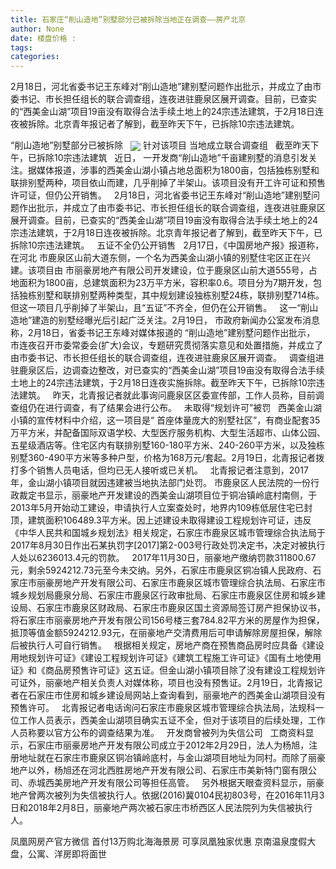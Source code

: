 ```yaml
---
title: 石家庄“削山造地”别墅部分已被拆除当地正在调查——房产北京
author: None
date: 楼盘价格 : 
tags: 
categories: 
---
```

2月18日，河北省委书记王东峰对“削山造地”建别墅问题作出批示，并成立了由市委书记、市长担任组长的联合调查组，连夜进驻鹿泉区展开调查。目前，已查实的“西美金山湖”项目19亩没有取得合法手续土地上的24宗违法建筑，于2月18日连夜被拆除。北京青年报记者了解到，截至昨天下午，已拆除10宗违法建筑。  
<!-- more -->
“削山造地”别墅部分已被拆除  
<img align="center" border="0" src="//s1.ifengimg.com/2019/02/20/a511332f1fd62554d0b43b100b2d7006.jpg" />
针对该项目
当地成立联合调查组  
截至昨天下午，已拆除10宗违法建筑  
近日，
一开发商“削山造地”千亩建别墅的消息引发关注。据媒体报道，涉事的西美金山湖小镇占地总面积为1800亩，包括独栋别墅和联排别墅两种，项目依山而建，几乎削掉了半架山。该项目没有开工许可证和预售许可证，但仍公开销售。  
2月18日，河北省委书记王东峰对“削山造地”建别墅问题作出批示，并成立了由市委书记、市长担任组长的联合调查组，连夜进驻鹿泉区展开调查。目前，已查实的“西美金山湖”项目19亩没有取得合法手续土地上的24宗违法建筑，于2月18日连夜被拆除。北京青年报记者了解到，截至昨天下午，已拆除10宗违法建筑。  
五证不全仍公开销售  
2月17日，《中国房地产报》报道称，在河北
市鹿泉区山前大道东侧，一个名为西美金山湖小镇的别墅住宅区正在兴建。该项目由
市丽豪房地产有限公司开发建设，位于鹿泉区山前大道555号，占地面积为1800亩，总建筑面积为23万平方米，容积率0.6。项目分为7期开发，包括独栋别墅和联排别墅两种类型，其中规划建设独栋别墅24栋，联排别墅714栋。但这一项目几乎削掉了半架山，且“五证”不齐全，但仍在公开销售。  
这一“削山造地”建造的别墅经曝光后引起广泛关注。2月19日，
市政府新闻办公室发布消息称，2月18日，省委书记王东峰对媒体报道的
“削山造地”建别墅问题作出批示，
市连夜召开市委常委会(扩大)会议，专题研究贯彻落实意见和处置措施，并成立了由市委书记、市长担任组长的联合调查组，连夜进驻鹿泉区展开调查。  
调查组进驻鹿泉区后，边调查边整改，对已查实的“西美金山湖”项目19亩没有取得合法手续土地上的24宗违法建筑，于2月18日连夜实施拆除。截至昨天下午，已拆除10宗违法建筑。  
昨天，北青报记者就此事询问鹿泉区区委宣传部，工作人员称，目前调查组仍在进行调查，有了结果会进行公布。  
未取得“规划许可”被罚  
西美金山湖小镇的宣传材料中介绍，这一项目是“
首座体量庞大的别墅社区”，有商业配套35万平方米，并配备国际双语学校、大型医疗服务机构、大型生活超市、山体公园、五星级酒店等。住宅区内有联排别墅160-180平方米、240-260平方米，以及独栋别墅360-490平方米等多种户型，价格为168万元/套起。2月19日，北青报记者拨打多个销售人员电话，但均已无人接听或已关机。  
北青报记者注意到，2017年，金山湖小镇项目就因违建被当地执法部门处罚。
市鹿泉区人民法院的一份行政裁定书显示，丽豪地产开发建设的西美金山湖项目位于铜冶镇岭底村南侧，于2013年5月开始动工建设，申请执行人立案查处时，地界内109栋低层住宅已封顶，建筑面积106489.3平方米。因上述建设未取得建设工程规划许可证，违反《中华人民共和国城乡规划法》相关规定，石家庄市鹿泉区城市管理综合执法局于2017年8月30日作出石某执罚字[2017]第2-003号行政处罚决定书，决定对被执行人处以6236013.4元的罚款。  
2017年11月30日，丽豪地产缴纳罚款311800.67元，剩余5924212.73元至今未交纳。另外，石家庄市鹿泉区铜冶镇人民政府、石家庄市丽豪房地产开发有限公司、石家庄市鹿泉区城市管理综合执法局、石家庄市城乡规划局鹿泉分局、石家庄市鹿泉区行政审批局、石家庄市鹿泉区住房和城乡建设局、石家庄市鹿泉区财政局、石家庄市鹿泉区国土资源局签订房产担保协议书，将石家庄市丽豪房地产开发有限公司156号楼三套784.82平方米的房屋作为担保，抵顶等值金额5924212.93元，在丽豪地产交清费用后可申请解除房屋担保，解除后被执行人可自行销售。  
根据相关规定，房地产商在预售商品房时应具备《建设用地规划许可证》《建设工程规划许可证》《建筑工程施工许可证》《国有土地使用证》和《商品房预售许可证》这五证。但金山湖小镇项目除了没有建设工程规划许可证外，丽豪地产相关负责人对媒体称，项目也没有预售证。2月19日，北青报记者在石家庄市住房和城乡建设局网站上查询看到，丽豪地产的西美金山湖项目没有预售许可。  
北青报记者电话询问石家庄市鹿泉区城市管理综合执法局，法规科一位工作人员表示，西美金山湖项目确实五证不全，但对于该项目的后续处理，工作人员称要以官方公布的调查结果为准。  
开发商曾被列为失信公司  
工商资料显示，石家庄市丽豪房地产开发有限公司成立于2012年2月29日，法人为杨旭，注册地址就在石家庄市鹿泉区铜冶镇岭底村，与金山湖项目地址为同村。而除了丽豪地产以外，杨旭还在河北西胜房地产开发有限公司、石家庄市美新特门窗有限公司、赤城西美房地产开发有限公司等担任高管。  
另外根据天眼查资料显示，丽豪地产曾两次被列为失信被执行人。依据(2016)冀0104民初803号，在2016年11月3日和2018年2月8日，丽豪地产两次被石家庄市桥西区人民法院列为失信被执行人。  
                        
                        
                        
                        
                                        
                    
                    
                
                    
                    
                    
                
                    
                
凤凰网房产官方微信
首付13万购北海海景房 可享凤凰独家优惠
京南温泉度假大盘，公寓、洋房即将面世
	                        
	                    
	                        
	                    
